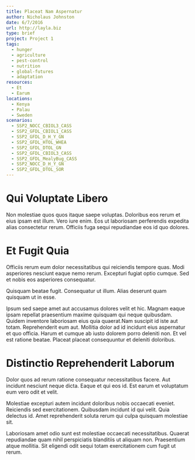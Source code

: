 ```yaml
---
title: Placeat Nam Aspernatur
author: Nicholaus Johnston
date: 6/7/2016
url: http://layla.biz
type: brief
project: Project 1
tags:
  - hunger
  - agriculture
  - pest-control
  - nutrition
  - global-futures
  - adaptation
resources:
  - Et
  - Earum
locations:
  - Kenya
  - Palau
  - Sweden
scenarios:
  - SSP2_NOCC_CBIOL3_CASS
  - SSP2_GFDL_CBIOL1_CASS
  - SSP2_GFDL_D_H_Y_GN
  - SSP2_GFDL_HTOL_WHEA
  - SSP2_GFDL_DTOL_GN
  - SSP2_GFDL_CBIOL3_CASS
  - SSP2_GFDL_MealyBug_CASS
  - SSP2_NOCC_D_H_Y_GN
  - SSP2_GFDL_DTOL_SOR
---
```


# Qui Voluptate Libero
Non molestiae quos quos itaque saepe voluptas. Doloribus eos rerum et eius ipsam est illum. Vero iure enim. Eos ut laboriosam perferendis expedita alias consectetur rerum. Officiis fuga sequi repudiandae eos id quo dolores.

# Et Fugit Quia
Officiis rerum eum dolor necessitatibus qui reiciendis tempore quas. Modi asperiores nesciunt eaque nemo rerum. Excepturi fugiat optio cumque. Sed et nobis eos asperiores consequatur.
 Quisquam beatae fugit. Consequatur ut illum. Alias deserunt quam quisquam ut in esse.
 Ipsum sed saepe amet aut accusamus dolores velit et hic. Magnam eaque ipsam repellat praesentium maxime quisquam qui neque quibusdam. Quidem inventore laboriosam eius quia quaerat.Nam suscipit id iste aut totam. Reprehenderit eum aut. Mollitia dolor ad id incidunt eius aspernatur et quo officia. Harum et cumque ab iusto dolorem porro deleniti non. Et vel est ratione beatae. Placeat placeat consequuntur et deleniti doloribus.

# Distinctio Reprehenderit Laborum
Dolor quos ad rerum ratione consequatur necessitatibus facere. Aut incidunt nesciunt neque dicta. Eaque et qui eos id. Est earum et voluptatum eum vero odit et velit.
 Molestiae excepturi autem incidunt doloribus nobis occaecati eveniet. Reiciendis sed exercitationem. Quibusdam incidunt id qui velit. Quia delectus id. Amet reprehenderit soluta rerum qui culpa quisquam molestiae sit.
 Laboriosam amet odio sunt est molestiae occaecati necessitatibus. Quaerat repudiandae quam nihil perspiciatis blanditiis ut aliquam non. Praesentium atque mollitia. Sit eligendi odit sequi totam exercitationem cum fugit ut rerum.
